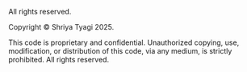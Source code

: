 All rights reserved.

Copyright © Shriya Tyagi 2025.

This code is proprietary and confidential. Unauthorized copying, use, modification, or distribution of this code, via any medium, is strictly prohibited. All rights reserved.
